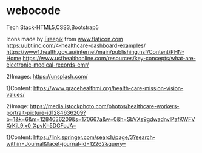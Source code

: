 # webocode

Tech Stack-HTML5,CSS3,Bootstrap5

<!--Bootstrap CDN:-->

<link href="https://cdn.jsdelivr.net/npm/bootstrap@5.0.2/dist/css/bootstrap.min.css" rel="stylesheet" integrity="sha384-EVSTQN3/azprG1Anm3QDgpJLIm9Nao0Yz1ztcQTwFspd3yD65VohhpuuCOmLASjC" crossorigin="anonymous">

<script src="https://cdn.jsdelivr.net/npm/bootstrap@5.0.2/dist/js/bootstrap.bundle.min.js" integrity="sha384-MrcW6ZMFYlzcLA8Nl+NtUVF0sA7MsXsP1UyJoMp4YLEuNSfAP+JcXn/tWtIaxVXM" crossorigin="anonymous"></script>

<script src="https://cdn.jsdelivr.net/npm/@popperjs/core@2.9.2/dist/umd/popper.min.js" integrity="sha384-IQsoLXl5PILFhosVNubq5LC7Qb9DXgDA9i+tQ8Zj3iwWAwPtgFTxbJ8NT4GN1R8p" crossorigin="anonymous"></script>

<script src="https://cdn.jsdelivr.net/npm/bootstrap@5.0.2/dist/js/bootstrap.min.js" integrity="sha384-cVKIPhGWiC2Al4u+LWgxfKTRIcfu0JTxR+EQDz/bgldoEyl4H0zUF0QKbrJ0EcQF" crossorigin="anonymous"></script>

<!--Google Fonts CDN:-->

<link
      href="https://fonts.googleapis.com/css?family=Poppins"
      rel="stylesheet"
    />
<link rel="preconnect" href="https://fonts.googleapis.com" />
    <link rel="preconnect" href="https://fonts.gstatic.com" crossorigin />
    <link
      href="https://fonts.googleapis.com/css2?family=Source+Sans+Pro:wght@200;300;400;600;700;900&display=swap"
      rel="stylesheet"
    />
    <link
      href="https://fonts.googleapis.com/css2?family=Work+Sans:wght@300;400&display=swap"
      rel="stylesheet"
    />
    <link
      href="https://fonts.googleapis.com/css2?family=Montserrat:wght@300;700&display=swap"
      rel="stylesheet"
    />

<!--Icons:-->

<script
      src="https://kit.fontawesome.com/3634587879.js"
      crossorigin="anonymous"
    ></script>
<link rel="stylesheet" href="https://cdnjs.cloudflare.com/ajax/libs/font-awesome/4.7.0/css/font-awesome.min.css">
<div>Icons made by <a href="https://www.freepik.com/" title="Freepik">Freepik</a> from <a href="https://www.flaticon.com/" title="Flaticon">www.flaticon.com</a></div>
<a href="https://icons8.com/icon/13458/system-information%22%3E</a>

<!--Main Page:-->

1)Content:  https://ubtiinc.com/4-healthcare-dashboard-examples/
	          https://www1.health.gov.au/internet/main/publishing.nsf/Content/PHN-Home
	          https://www.usfhealthonline.com/resources/key-concepts/what-are-electronic-medical-records-emr/
	 
2)Images:   https://unsplash.com/
	 
	 
<!--Who We Are Page-->

1)Content:  https://www.gracehealthmi.org/health-care-mission-vision-values/
	 
2)Image: https://media.istockphoto.com/photos/healthcare-workers-portrait-picture-id1284636209?b=1&k=6&m=1284636209&s=170667a&w=0&h=SbVXs9gdwadnvlPafKWFVXrKiL9jx0_XpvKh5DGFoJA=
	 
	 
	 
	 
<!--Resource Page-->
	 
1)Content:   https://link.springer.com/search/page/3?search-within=Journal&facet-journal-id=12262&query=


